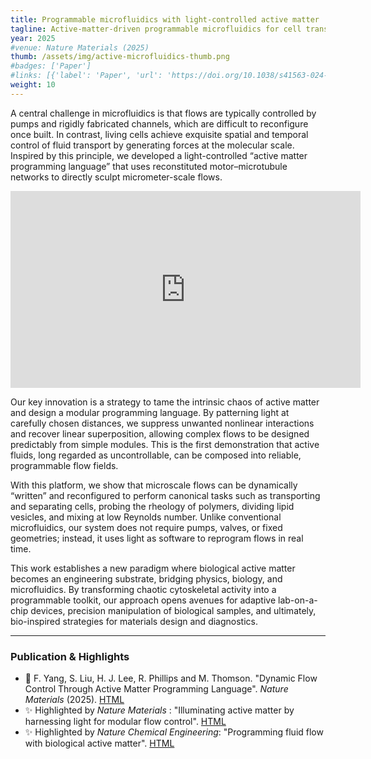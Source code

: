 ```yaml
---
title: Programmable microfluidics with light-controlled active matter
tagline: Active-matter-driven programmable microfluidics for cell transport, sorting, and mixing
year: 2025
#venue: Nature Materials (2025)
thumb: /assets/img/active-microfluidics-thumb.png
#badges: ['Paper']
#links: [{'label': 'Paper', 'url': 'https://doi.org/10.1038/s41563-024-02090-w'}]
weight: 10
---
```


A central challenge in microfluidics is that flows 
are typically controlled by pumps and rigidly fabricated 
channels, which are difficult to reconfigure once built. 
In contrast, living cells achieve exquisite spatial and 
temporal control of fluid transport by generating forces 
at the molecular scale. Inspired by this principle, 
we developed a light-controlled 
“active matter programming language” that uses 
reconstituted motor–microtubule networks to directly 
sculpt micrometer-scale flows.

<div class="video-container">
  <iframe width="560" height="315" src="https://www.youtube.com/embed/oZm_7uvrHAg" 
          frameborder="0" allow="accelerometer; autoplay; clipboard-write; encrypted-media; gyroscope; picture-in-picture" 
          allowfullscreen>
  </iframe>
</div>

Our key innovation is a strategy to tame the intrinsic chaos of active matter and design a modular programming language. 
By patterning light at carefully chosen distances, 
we suppress unwanted nonlinear interactions and recover 
linear superposition, allowing complex flows to be 
designed predictably from simple modules. 
This is the first demonstration that active fluids,
long regarded as uncontrollable, can be composed into 
reliable, programmable flow fields.

With this platform, we show that microscale 
flows can be dynamically “written” and reconfigured 
to perform canonical tasks such as transporting and 
separating cells, probing the rheology of polymers, 
dividing lipid vesicles, and mixing at low Reynolds number.
Unlike conventional microfluidics, our system does not 
require pumps, valves, or fixed geometries; instead, 
it uses light as software to reprogram flows in real time.

This work establishes a new paradigm where biological
active matter becomes an engineering substrate, 
bridging physics, biology, and microfluidics. 
By transforming chaotic cytoskeletal activity 
into a programmable toolkit, our approach 
opens avenues for adaptive lab-on-a-chip devices,
precision manipulation of biological samples, and
ultimately, bio-inspired strategies for materials 
design and diagnostics.


---

### Publication & Highlights
- 📄 F. Yang, S. Liu, H. J. Lee, R. Phillips and M. Thomson. "Dynamic Flow Control Through Active Matter Programming Language".  *Nature Materials* (2025). [HTML](https://doi.org/10.1038/s41563-024-02090-w)  
- ✨ Highlighted by *Nature Materials* : "Illuminating active matter by harnessing light for modular flow control". [HTML](https://www.nature.com/articles/s41563-025-02181-2)  
- ✨ Highlighted by *Nature Chemical Engineering*: "Programming fluid flow with biological active matter". [HTML](https://www.nature.com/articles/s44286-025-00200-2)
